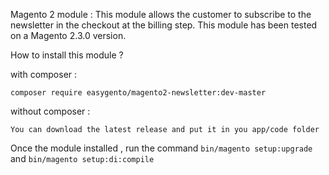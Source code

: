Magento 2 module : This module allows the customer to subscribe to the newsletter in the checkout at the billing step.
This module has been tested on a Magento 2.3.0 version.

How to install this module ?

with composer : 

`composer require easygento/magento2-newsletter:dev-master`

without composer :

`You can download the latest release and put it in you app/code folder`

Once the module installed , run the command 
`bin/magento setup:upgrade` and  `bin/magento setup:di:compile`
